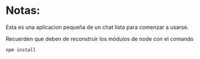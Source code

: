 # Notas:

Esta es una aplicacion pequeña de un chat lista para comenzar a usarse.

Recuerden que deben de reconstruir los módulos de node con el comando

```
npm install
```
